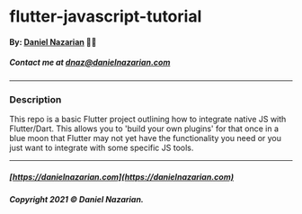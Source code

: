 # flutter-javascript-tutorial
#### By: [Daniel Nazarian](https://danielnazarian) 🐧👹
##### Contact me at <dnaz@danielnazarian.com>

-------------------------------------------------------

### Description

This repo is a basic Flutter project outlining how to integrate native JS with Flutter/Dart. This allows you to 'build your own plugins' for that once in a blue moon that Flutter may not yet have the functionality you need or you just want to integrate with some specific JS tools.


-------------------------------------------------------
##### [https://danielnazarian.com](https://danielnazarian.com)
##### Copyright 2021 © Daniel Nazarian.